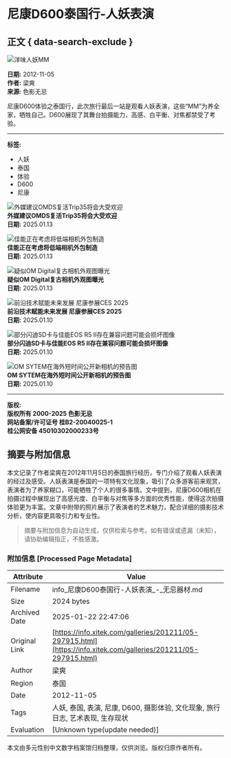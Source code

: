 # 尼康D600泰国行-人妖表演

## 正文 { data-search-exclude }


![洋味人妖MM](/uploads/allimg/121104/59-121104162952.jpg)

**日期:** 2012-11-05  
**作者:** 梁爽  
**来源:** 色影无忌  

尼康D600体验之泰国行，此次旅行最后一站是观看人妖表演，这些“MM”为养全家，牺牲自己。D600展现了其舞台拍摄能力，高感、白平衡、对焦都禁受了考验。

---

**标签:**  
- 人妖  
- 泰国  
- 体验  
- D600  
- 尼康  

![外媒建议OMDS复活Trip35将会大受欢迎](https://cmscdn.xitek.com/resize/200x120/uploads/allimg/20250113/59-1736732674984.jpg)  
**外媒建议OMDS复活Trip35将会大受欢迎**  
**日期:** 2025.01.13  

![佳能正在考虑将低端相机外包制造](https://cmscdn.xitek.com/resize/200x120/uploads/allimg/20250113/59-1736731203089.png)  
**佳能正在考虑将低端相机外包制造**  
**日期:** 2025.01.13  

![疑似OM Digital复古相机外观图曝光](https://cmscdn.xitek.com/resize/200x120/uploads/allimg/20250113/61-1736731594584.png)  
**疑似OM Digital复古相机外观图曝光**  
**日期:** 2025.01.13  

![前沿技术赋能未来发展 尼康参展CES 2025](https://cmscdn.xitek.com/resize/200x120/uploads/allimg/20250110/59-1736495665905.jpg)  
**前沿技术赋能未来发展 尼康参展CES 2025**  
**日期:** 2025.01.10  

![部分闪迪SD卡与佳能EOS R5 II存在兼容问题可能会损坏图像](https://cmscdn.xitek.com/resize/200x120/uploads/allimg/20250110/59-1736479587438.jpg)  
**部分闪迪SD卡与佳能EOS R5 II存在兼容问题可能会损坏图像**  
**日期:** 2025.01.10  

![OM SYTEM在海外短时间公开新相机的预告图](https://cmscdn.xitek.com/resize/200x120/uploads/allimg/20250110/59-1736477137510.jpg)  
**OM SYTEM在海外短时间公开新相机的预告图**  
**日期:** 2025.01.10  

---

**版权:**  
**版权所有 2000-2025 色影无忌**  
**网站备案/许可证号 桂B2-20040025-1**  
**桂公网安备 45010302000233号**
<!-- tcd_original_link https://info.xitek.com/galleries/201211/05-297915.html -->


## 摘要与附加信息

<!-- tcd_abstract -->
本文记录了作者梁爽在2012年11月5日的泰国旅行经历，专门介绍了观看人妖表演的经过及感受。人妖表演是泰国的一项特有文化现象，吸引了众多游客前来观赏，表演者为了养家糊口，可能牺牲了个人的很多事情。文中提到，尼康D600相机在拍摄过程中展现出了高感光度、白平衡与对焦等多方面的优秀性能，使得这次拍摄体验更为丰富。文章中附带的照片展示了表演者的艺术魅力，配合详细的摄影技术分析，使内容更具吸引力和专业性。
<!-- tcd_abstract_end -->

> 摘要与附加信息为自动生成，仅供检索与参考。如有错误或遗漏（未知），请协助编辑指正，不胜感激。

### 附加信息 [Processed Page Metadata]

| Attribute       | Value                                  |
|-----------------|----------------------------------------|
| Filename        | info_尼康D600泰国行-人妖表演_-_无忌器材.md                             |
| Size            | 2024 bytes                           |
| Archived Date   | 2025-01-22 22:47:06                             |
| Original Link   | [https://info.xitek.com/galleries/201211/05-297915.html](https://info.xitek.com/galleries/201211/05-297915.html)                       |
| Author          | 梁爽                               |
| Region          | 泰国                               |
| Date            | 2012-11-05                                 |
| Tags            | 人妖, 泰国, 表演, 尼康, D600, 摄影体验, 文化现象, 旅行日志, 艺术表现, 生存现状                                 |
| Evaluation            | [Unknown type(update needed)]                                 |
<!-- tcd_table_end -->

本文由多元性别中文数字档案馆归档整理，仅供浏览。版权归原作者所有。
